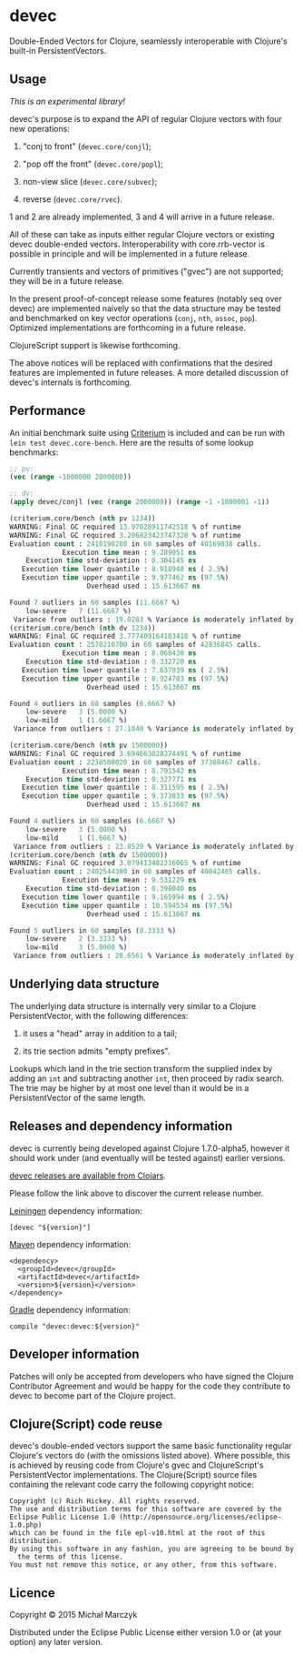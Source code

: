 # devec

Double-Ended Vectors for Clojure, seamlessly interoperable with
Clojure's built-in PersistentVectors.

## Usage

*This is an experimental library!*

devec's purpose is to expand the API of regular Clojure vectors with
four new operations:

1. "conj to front" (`devec.core/conjl`);

2. "pop off the front" (`devec.core/popl`);

3. non-view slice (`devec.core/subvec`);

4. reverse (`devec.core/rvec`).

1 and 2 are already implemented, 3 and 4 will arrive in a future
release.

All of these can take as inputs either regular Clojure vectors or
existing devec double-ended vectors. Interoperability with
core.rrb-vector is possible in principle and will be implemented in a
future release.

Currently transients and vectors of primitives ("gvec") are not
supported; they will be in a future release.

In the present proof-of-concept release some features (notably seq
over devec) are implemented naively so that the data structure may be
tested and benchmarked on key vector operations (`conj`, `nth`,
`assoc`, `pop`). Optimized implementations are forthcoming in a future
release.

ClojureScript support is likewise forthcoming.

The above notices will be replaced with confirmations that the desired
features are implemented in future releases. A more detailed
discussion of devec's internals is forthcoming.

## Performance

An initial benchmark suite using
[Criterium](https://github.com/hugoduncan/criterium) is included and
can be run with `lein test devec.core-bench`. Here are the results of
some lookup benchmarks:

```clj
;; pv:
(vec (range -1000000 2000000))

;; dv:
(apply devec/conjl (vec (range 2000000)) (range -1 -1000001 -1))

(criterium.core/bench (nth pv 1234))
WARNING: Final GC required 13.97028911742518 % of runtime
WARNING: Final GC required 3.206823423747328 % of runtime
Evaluation count : 2410190280 in 60 samples of 40169838 calls.
             Execution time mean : 9.289051 ns
    Execution time std-deviation : 0.304145 ns
   Execution time lower quantile : 8.918948 ns ( 2.5%)
   Execution time upper quantile : 9.977462 ns (97.5%)
                   Overhead used : 15.613667 ns

Found 7 outliers in 60 samples (11.6667 %)
	low-severe	 7 (11.6667 %)
 Variance from outliers : 19.0283 % Variance is moderately inflated by outliers
(criterium.core/bench (nth dv 1234))
WARNING: Final GC required 3.777409164183418 % of runtime
Evaluation count : 2570210700 in 60 samples of 42836845 calls.
             Execution time mean : 8.068430 ns
    Execution time std-deviation : 0.332720 ns
   Execution time lower quantile : 7.637039 ns ( 2.5%)
   Execution time upper quantile : 8.924783 ns (97.5%)
                   Overhead used : 15.613667 ns

Found 4 outliers in 60 samples (6.6667 %)
	low-severe	 3 (5.0000 %)
	low-mild	 1 (1.6667 %)
 Variance from outliers : 27.1040 % Variance is moderately inflated by outliers

(criterium.core/bench (nth pv 1500000))
WARNING: Final GC required 3.694663028274491 % of runtime
Evaluation count : 2238508020 in 60 samples of 37308467 calls.
             Execution time mean : 8.701542 ns
    Execution time std-deviation : 0.327771 ns
   Execution time lower quantile : 8.311595 ns ( 2.5%)
   Execution time upper quantile : 9.373833 ns (97.5%)
                   Overhead used : 15.613667 ns

Found 4 outliers in 60 samples (6.6667 %)
	low-severe	 3 (5.0000 %)
	low-mild	 1 (1.6667 %)
 Variance from outliers : 23.8529 % Variance is moderately inflated by outliers
(criterium.core/bench (nth dv 1500000))
WARNING: Final GC required 3.079413482216065 % of runtime
Evaluation count : 2402544300 in 60 samples of 40042405 calls.
             Execution time mean : 9.531229 ns
    Execution time std-deviation : 0.398040 ns
   Execution time lower quantile : 9.165994 ns ( 2.5%)
   Execution time upper quantile : 10.594534 ns (97.5%)
                   Overhead used : 15.613667 ns

Found 5 outliers in 60 samples (8.3333 %)
	low-severe	 2 (3.3333 %)
	low-mild	 3 (5.0000 %)
 Variance from outliers : 28.6561 % Variance is moderately inflated by outliers
```

## Underlying data structure

The underlying data structure is internally very similar to a Clojure
PersistentVector, with the following differences:

1. it uses a "head" array in addition to a tail;

2. its trie section admits "empty prefixes".

Lookups which land in the trie section transform the supplied index by
adding an `int` and subtracting another `int`, then proceed by radix
search. The trie may be higher by at most one level than it would be
in a PersistentVector of the same length.

## Releases and dependency information

devec is currently being developed against Clojure 1.7.0-alpha5,
however it should work under (and eventually will be tested against)
earlier versions.

[devec releases are available from Clojars](https://clojars.org/devec).

Please follow the link above to discover the current release number.

[Leiningen](http://leiningen.org/) dependency information:

    [devec "${version}"]

[Maven](http://maven.apache.org/) dependency information:

    <dependency>
      <groupId>devec</groupId>
      <artifactId>devec</artifactId>
      <version>${version}</version>
    </dependency>

[Gradle](http://www.gradle.org/) dependency information:

    compile "devec:devec:${version}"

## Developer information

Patches will only be accepted from developers who have signed the
Clojure Contributor Agreement and would be happy for the code they
contribute to devec to become part of the Clojure project.

## Clojure(Script) code reuse

devec's double-ended vectors support the same basic functionality
regular Clojure's vectors do (with the omissions listed above). Where
possible, this is achieved by reusing code from Clojure's gvec and
ClojureScript's PersistentVector implementations. The Clojure(Script)
source files containing the relevant code carry the following
copyright notice:

    Copyright (c) Rich Hickey. All rights reserved.
    The use and distribution terms for this software are covered by the
    Eclipse Public License 1.0 (http://opensource.org/licenses/eclipse-1.0.php)
    which can be found in the file epl-v10.html at the root of this distribution.
    By using this software in any fashion, you are agreeing to be bound by
      the terms of this license.
    You must not remove this notice, or any other, from this software.

## Licence

Copyright © 2015 Michał Marczyk

Distributed under the Eclipse Public License either version 1.0 or (at
your option) any later version.
